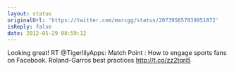 ```yaml
---
layout: status
originalUrl: 'https://twitter.com/marcgg/status/207395657839951872'
isReply: false
date: 2012-05-29 08:59:12
---
```


Looking great! RT @TigerlilyApps: Match Point : How to engage sports fans on Facebook. Roland-Garros best practices http://t.co/zz2tqri5
